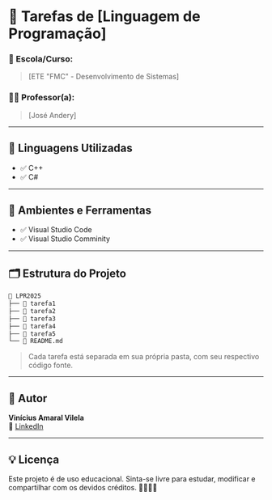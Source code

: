 # 📘 Tarefas de [Linguagem de Programação]

### 🏫 Escola/Curso:
> [ETE "FMC" - Desenvolvimento de Sistemas]

### 👨‍🏫 Professor(a):
> [José Andery]

---

## 🚀 Linguagens Utilizadas

- ✅ C++
- ✅ C#

---

## 🧪 Ambientes e Ferramentas

- ✅ Visual Studio Code
- ✅ Visual Studio Comminity

---

## 🗂️ Estrutura do Projeto

```bash
📁 LPR2025
├── 📁 tarefa1
├── 📁 tarefa2
├── 📁 tarefa3
├── 📁 tarefa4
├── 📁 tarefa5
└── 📄 README.md 
```

> Cada tarefa está separada em sua própria pasta, com seu respectivo código fonte.

---

## 👤 Autor

**Vinícius Amaral Vilela**  
🔗 [LinkedIn](https://www.linkedin.com/in/viniciusamaralvilela)

---

## 💡 Licença

Este projeto é de uso educacional. Sinta-se livre para estudar, modificar e compartilhar com os devidos créditos. 👩‍💻👨‍💻